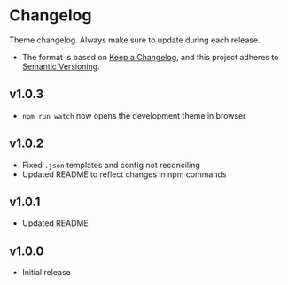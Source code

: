 # Changelog
Theme changelog. Always make sure to update during each release.

- The format is based on [Keep a Changelog](https://keepachangelog.com/en/1.0.0/), and this project adheres to [Semantic Versioning](https://semver.org/spec/v2.0.0.html).

## v1.0.3
- `npm run watch` now opens the development theme in browser

## v1.0.2
- Fixed `.json` templates and config not reconciling
- Updated README to reflect changes in npm commands

## v1.0.1
- Updated README

## v1.0.0
- Initial release